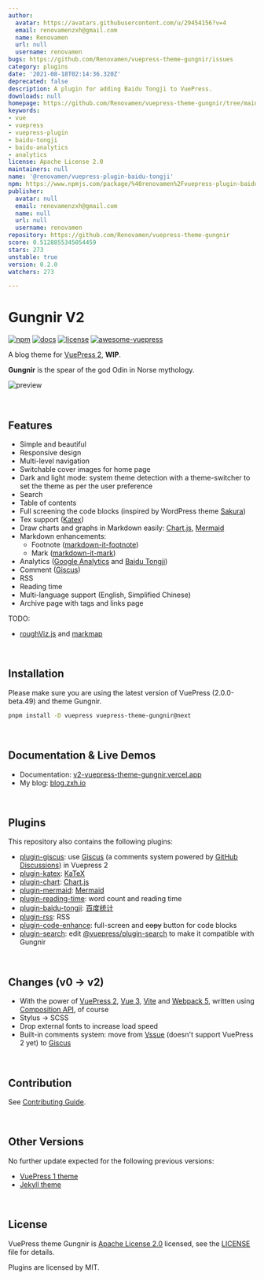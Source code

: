 ```yaml
---
author:
  avatar: https://avatars.githubusercontent.com/u/29454156?v=4
  email: renovamenzxh@gmail.com
  name: Renovamen
  url: null
  username: renovamen
bugs: https://github.com/Renovamen/vuepress-theme-gungnir/issues
category: plugins
date: '2021-08-18T02:14:36.320Z'
deprecated: false
description: A plugin for adding Baidu Tongji to VuePress.
downloads: null
homepage: https://github.com/Renovamen/vuepress-theme-gungnir/tree/main/packages/plugins/baidu-tongji
keywords:
- vue
- vuepress
- vuepress-plugin
- baidu-tongji
- baidu-analytics
- analytics
license: Apache License 2.0
maintainers: null
name: '@renovamen/vuepress-plugin-baidu-tongji'
npm: https://www.npmjs.com/package/%40renovamen%2Fvuepress-plugin-baidu-tongji
publisher:
  avatar: null
  email: renovamenzxh@gmail.com
  name: null
  url: null
  username: renovamen
repository: https://github.com/Renovamen/vuepress-theme-gungnir
score: 0.5128855345054459
stars: 273
unstable: true
version: 0.2.0
watchers: 273

---
```


# Gungnir V2

[![npm](https://img.shields.io/npm/v/vuepress-theme-gungnir/next.svg?style=flat-square&logo=npm)](https://www.npmjs.com/package/vuepress-theme-gungnir/v/next) [![docs](https://img.shields.io/badge/Docs-Gungnir-26A2FF?style=flat-square)](https://v2-vuepress-theme-gungnir.vercel.app/docs/) [![license](https://img.shields.io/badge/License-Apache--2.0-green?style=flat-square)](LICENSE) [![awesome-vuepress](https://cdn.jsdelivr.net/gh/sindresorhus/awesome@a7b5b7805ecc00b3396acb35022cf6e2c0699e03/media/badge-flat.svg)](https://github.com/vuepress/awesome-vuepress/blob/main/v2.md#themes)

A blog theme for [VuePress 2](https://v2.vuepress.vuejs.org/), **WIP**. 

**Gungnir** is the spear of the god Odin in Norse mythology.

![preview](https://raw.githubusercontent.com/Renovamen/vuepress-theme-gungnir/main/docs/.vuepress/public/img/docs/gungnir.jpg)


&nbsp;

## Features

- Simple and beautiful
- Responsive design
- Multi-level navigation
- Switchable cover images for home page
- Dark and light mode: system theme detection with a theme-switcher to set the theme as per the user preference
- Search
- Table of contents
- Full screening the code blocks (inspired by WordPress theme [Sakura](https://github.com/mashirozx/Sakura))
- Tex support ([Katex](https://github.com/KaTeX/KaTeX))
- Draw charts and graphs in Markdown easily: [Chart.js](https://www.chartjs.org), [Mermaid](https://mermaid-js.github.io)
- Markdown enhancements:
  - Footnote ([markdown-it-footnote](https://github.com/markdown-it/markdown-it-footnote))
  - Mark ([markdown-it-mark](https://github.com/markdown-it/markdown-it-mark))
- Analytics ([Google Analytics](https://analytics.google.com/) and [Baidu Tongji](https://tongji.baidu.com/))
- Comment ([Giscus](https://github.com/giscus/giscus))
- RSS
- Reading time
- Multi-language support (English, Simplified Chinese)
- Archive page with tags and links page

TODO:

- [roughViz.js](https://github.com/jwilber/roughViz) and [markmap](https://github.com/gera2ld/markmap)


&nbsp;

## Installation

Please make sure you are using the latest version of VuePress (2.0.0-beta.49) and theme Gungnir.

```bash
pnpm install -D vuepress vuepress-theme-gungnir@next
```


&nbsp;

## Documentation & Live Demos

- Documentation: [v2-vuepress-theme-gungnir.vercel.app](https://v2-vuepress-theme-gungnir.vercel.app)
- My blog: [blog.zxh.io](https://blog.zxh.io)


&nbsp;

## Plugins

This repository also contains the following plugins:

- [plugin-giscus](packages/plugins/giscus): use [Giscus](https://github.com/giscus/giscus) (a comments system powered by [GitHub Discussions](https://docs.github.com/en/discussions)) in Vuepress 2
- [plugin-katex](packages/plugins/katex): [KaTeX](https://katex.org/)
- [plugin-chart](packages/plugins/chart): [Chart.js](https://www.chartjs.org)
- [plugin-mermaid](packages/plugins/mermaid): [Mermaid](https://mermaid-js.github.io)
- [plugin-reading-time](packages/plugins/reading-time): word count and reading time
- [plugin-baidu-tongji](packages/plugins/baidu-tongji): [百度统计](https://tongji.baidu.com/)
- [plugin-rss](packages/plugins/rss): RSS
- [plugin-code-enhance](packages/plugins/code-enhance): full-screen and ~~copy~~ button for code blocks
- [plugin-search](packages/plugins/search): edit [@vuepress/plugin-search](https://github.com/vuepress/vuepress-next/tree/main/packages/%40vuepress/plugin-search) to make it compatible with Gungnir


&nbsp;

## Changes (v0 -> v2)

- With the power of [VuePress 2](https://v2.vuepress.vuejs.org/), [Vue 3](https://v3.vuejs.org/), [Vite](https://vitejs.dev/) and [Webpack 5](https://webpack.js.org/), written using [Composition API](https://v3.vuejs.org/guide/composition-api-introduction.html), of course
- Stylus -> SCSS
- Drop external fonts to increase load speed
- Built-in comments system: move from [Vssue](https://github.com/meteorlxy/vssue) (doesn't support VuePress 2 yet) to [Giscus](https://github.com/giscus/giscus)


&nbsp;

## Contribution

See [Contributing Guide](CONTRIBUTING.md).


&nbsp;

## Other Versions

No further update expected for the following previous versions:

- [VuePress 1 theme](https://github.com/Renovamen/vuepress-theme-gungnir/tree/v0)
- [Jekyll theme](https://github.com/Renovamen/jekyll-theme-gungnir)


&nbsp;

## License

VuePress theme Gungnir is [Apache License 2.0](https://www.apache.org/licenses/LICENSE-2.0) licensed, see the [LICENSE](LICENSE) file for details.

Plugins are licensed by MIT.

